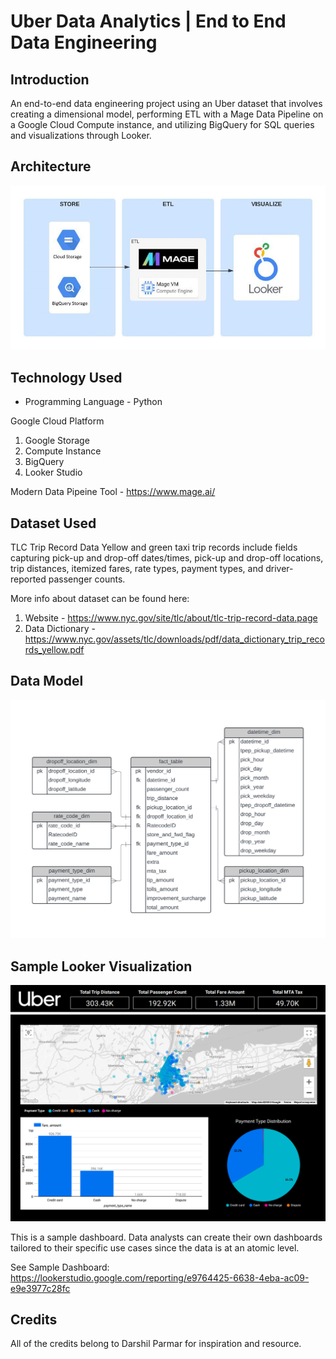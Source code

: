 # Uber Data Analytics | End to End Data Engineering

## Introduction

An end-to-end data engineering project using an Uber dataset that involves creating a dimensional model, performing ETL with a Mage Data Pipeline on a Google Cloud Compute instance, and utilizing BigQuery for SQL queries and visualizations through Looker.

## Architecture 
<img src="Sequence diagram.png">

## Technology Used
- Programming Language - Python

Google Cloud Platform
1. Google Storage
2. Compute Instance 
3. BigQuery
4. Looker Studio

Modern Data Pipeine Tool - https://www.mage.ai/



## Dataset Used
TLC Trip Record Data
Yellow and green taxi trip records include fields capturing pick-up and drop-off dates/times, pick-up and drop-off locations, trip distances, itemized fares, rate types, payment types, and driver-reported passenger counts. 


More info about dataset can be found here:
1. Website - https://www.nyc.gov/site/tlc/about/tlc-trip-record-data.page
2. Data Dictionary - https://www.nyc.gov/assets/tlc/downloads/pdf/data_dictionary_trip_records_yellow.pdf

## Data Model
<img src="uber_data_model.png">


## Sample Looker Visualization
<img src="Uber_Data_Analytics_-_Payment_Type_Distribution.png">

This is a sample dashboard. Data analysts can create their own dashboards tailored to their specific use cases since the data is at an atomic level.

See Sample Dashboard: https://lookerstudio.google.com/reporting/e9764425-6638-4eba-ac09-e9e3977c28fc

## Credits
All of the credits belong to Darshil Parmar for inspiration and resource.
